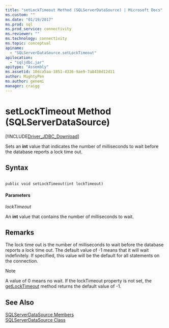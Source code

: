 ```yaml
---
title: "setLockTimeout Method (SQLServerDataSource) | Microsoft Docs"
ms.custom: ""
ms.date: "01/19/2017"
ms.prod: sql
ms.prod_service: connectivity
ms.reviewer: ""
ms.technology: connectivity
ms.topic: conceptual
apiname: 
  - "SQLServerDataSource.setLockTimeout"
apilocation: 
  - "sqljdbc.jar"
apitype: "Assembly"
ms.assetid: 10dca5aa-1851-4326-9ae9-7a8430d12d11
author: MightyPen
ms.author: genemi
manager: craigg
---
```

# setLockTimeout Method (SQLServerDataSource)
[!INCLUDE[Driver_JDBC_Download](../../../includes/driver_jdbc_download.md)]

  Sets an **int** value that indicates the number of milliseconds to wait before the database reports a lock time out.  
  
## Syntax  
  
```  
  
public void setLockTimeout(int lockTimeout)  
```  
  
#### Parameters  
 *lockTimeout*  
  
 An **int** value that contains the number of milliseconds to wait.  
  
## Remarks  
 The lock time out is the number of milliseconds to wait before the database reports a lock time out. The default value of -1 means that it will wait indefinitely. If specified, this value will be the default for all statements on the connection.  
  
> [!NOTE]  
>  A value of 0 means no wait. If the lockTimeout property is not set, the [getLockTimeout](../../../connect/jdbc/reference/getlocktimeout-method-sqlserverdatasource.md) method returns the default value of -1.  
  
## See Also  
 [SQLServerDataSource Members](../../../connect/jdbc/reference/sqlserverdatasource-members.md)   
 [SQLServerDataSource Class](../../../connect/jdbc/reference/sqlserverdatasource-class.md)  
  
  
